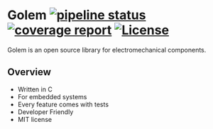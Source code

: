 # Golem [![pipeline status](https://gitlab.com/kokabe/golem/badges/master/pipeline.svg)](https://gitlab.com/kokabe/golem/commits/master) [![coverage report](https://gitlab.com/kokabe/golem/badges/master/coverage.svg)](https://gitlab.com/kokabe/golem/commits/master) [![License](https://img.shields.io/badge/license-MIT-green.svg)](./LICENSE)

Golem is an open source library for electromechanical components.

## Overview

- Written in C
- For embedded systems
- Every feature comes with tests
- Developer Friendly
- MIT license
